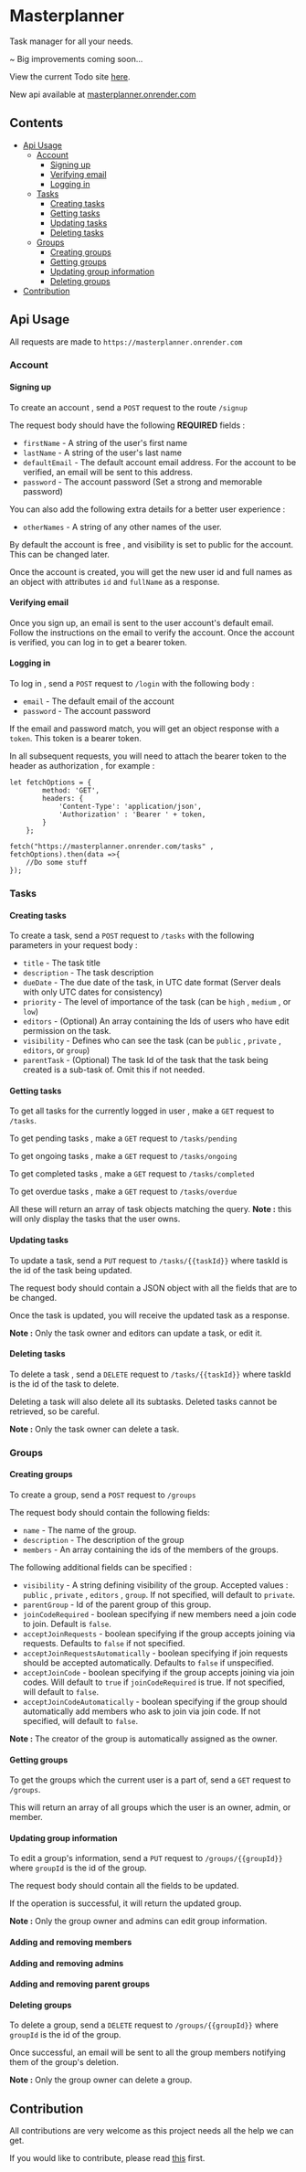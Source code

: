 # Masterplanner
Task manager for all your needs.

~ Big improvements coming soon...

View the current Todo site [here](https://clints-todo.onrender.com).

New api available at [masterplanner.onrender.com](https://masterplanner.onrender.com)


## Contents
* [Api Usage](#api-usage)
    * [Account](#account)
        * [Signing up](#signing-up)
        * [Verifying email](#verifying-email)
        * [Logging in](#logging-in)
    * [Tasks](#tasks)
        * [Creating tasks](#creating-tasks)
        * [Getting tasks](#getting-tasks)
        * [Updating tasks](#updating-tasks)
        * [Deleting tasks](#deleting-tasks)
    * [Groups](#groups)
        * [Creating groups](#creating-groups)
        * [Getting groups](#getting-groups)
        * [Updating group information](#updating-group-information)
        * [Deleting groups](#deleting-groups)
* [Contribution](#contribution)

## Api Usage

All requests are made to `https://masterplanner.onrender.com`

### Account

#### Signing up

To create an account , send a `POST` request to the route `/signup`

The request body should have the following <b>REQUIRED</b> fields : 
* `firstName` - A string of the user's first name
* `lastName` - A string of the user's last name
* `defaultEmail` - The default account email address. For the account to be verified, an email will be sent to this address.
* `password` - The account password (Set a strong and memorable password)

You can also add the following extra details for a better user experience :
* `otherNames` - A string of any other names of the user.

By default the account is free , and visibility is set to public for the account. This can be changed later.

Once the account is created, you will get the new user id and full names as an object with attributes `id` and `fullName` as a response.

#### Verifying email

Once you sign up, an email is sent to the user account's default email. Follow the instructions on the email to verify the account. Once the account is verified, you can log in to get a bearer token.

#### Logging in

To log in , send a `POST` request to `/login` with the following body :
* `email` - The default email of the account
* `password` - The account password

If the email and password match, you will get an object response with a `token`. This token is a bearer token.

In all subsequent requests, you will need to attach the bearer token to the header as authorization , for example :
```
let fetchOptions = {
        method: 'GET',
        headers: {
            'Content-Type': 'application/json',
            'Authorization' : 'Bearer ' + token,
        }
    };

fetch("https://masterplanner.onrender.com/tasks" , fetchOptions).then(data =>{
    //Do some stuff
});
```
### Tasks

#### Creating tasks

To create a task, send a `POST` request to `/tasks` with the following parameters in your request body :
* `title` - The task title
* `description` - The task description
* `dueDate` - The due date of the task, in UTC date format (Server deals with only UTC dates for consistency)
* `priority` - The level of importance of the task (can be `high` , `medium` , or `low`)
* `editors` - (Optional) An array containing the Ids of users who have edit permission on the task.
* `visibility` - Defines who can see the task (can be `public` , `private` , `editors`, or `group`)
* `parentTask` - (Optional) The task Id of the task that the task being created is a sub-task of. Omit this if not needed.

#### Getting tasks

To get all tasks for the currently logged in user , make a `GET` request to `/tasks`.

To get pending tasks , make a `GET` request to `/tasks/pending`

To get ongoing tasks , make a `GET` request to `/tasks/ongoing`

To get completed tasks , make a `GET` request to `/tasks/completed`

To get overdue tasks , make a `GET` request to `/tasks/overdue`

All these will return an array of task objects matching the query.
**Note :** this will only display the tasks that the user owns.

#### Updating tasks

To update a task, send a `PUT` request to `/tasks/{{taskId}}` where taskId is the id of the task being updated.

The request body should contain a JSON object with all the fields that are to be changed.

Once the task is updated, you will receive the updated task as a response.

**Note :** Only the task owner and editors can update a task, or edit it.

#### Deleting tasks

To delete a task , send a `DELETE` request to `/tasks/{{taskId}}` where taskId is the id of the task to delete.

Deleting a task will also delete all its subtasks. Deleted tasks cannot be retrieved, so be careful.

**Note :** Only the task owner can delete a task.

### Groups

#### Creating groups

To create a group, send a `POST` request to `/groups`

The request body should contain the following fields:
* `name` - The name of the group.
* `description` - The description of the group
* `members` - An array containing the ids of the members of the groups.

The following additional fields can be specified :
* `visibility` - A string defining visibility of the group. Accepted values : `public` , `private` , `editors` , `group`. If not specified, will default to `private`.
* `parentGroup` - Id of the parent group of this group.
* `joinCodeRequired` - boolean specifying if new members need a join code to join. Default is `false`.
* `acceptJoinRequests` - boolean specifying if the group accepts joining via requests. Defaults to `false` if not specified.
* `acceptJoinRequestsAutomatically` - boolean specifying if join requests should be accepted automatically. Defaults to `false` if unspecified.
* `acceptJoinCode` - boolean specifying if the group accepts joining via join codes. Will default to `true` if `joinCodeRequired` is true. If not specified, will default to `false`.
* `acceptJoinCodeAutomatically` - boolean specifying if the group should automatically add members who ask to join via join code. If not specified, will default to `false`.

**Note :** The creator of the group is automatically assigned as the owner.

#### Getting groups

To get the groups which the current user is a part of, send a `GET` request to `/groups`.

This will return an array of all groups which the user is an owner, admin, or member.

#### Updating group information

To edit a group's information, send a `PUT` request to `/groups/{{groupId}}` where `groupId` is the id of the group.

The request body should contain all the fields to be updated.

If the operation is successful, it will return the updated group.

**Note :** Only the group owner and admins can edit group information.

#### Adding and removing members

#### Adding and removing admins

#### Adding and removing parent groups

#### Deleting groups

To delete a group, send a `DELETE` request to `/groups/{{groupId}}` where `groupId` is the id of the group.

Once successful, an email will be sent to all the group members notifying them of the group's deletion.

**Note :** Only the group owner can delete a group.

## Contribution
All contributions are very welcome as this project needs all the help we can get.

If you would like to contribute, please read [this](CONTRIBUTING.md) first.